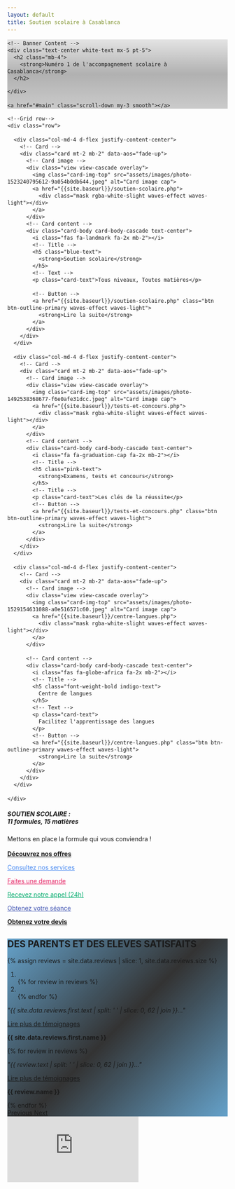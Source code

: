 ```yaml
---
layout: default
title: Soutien scolaire à Casablanca
---
```

<!-- Banner -->
<div class="view" id="banner" style="background-image: linear-gradient(rgba(0,0,0,0.1), rgba(0,0,0,0.3), rgba(0,0,0,0.2)), url('assets/images/photo-1523050854058-8df90110c9f1.jpeg');">

  <!-- Mask & flexbox options-->
  <div class="mask rgba-black-light d-flex justify-content-center align-items-center">

    <!-- Banner Content -->
    <div class="text-center white-text mx-5 pt-5">
      <h2 class="mb-4">
        <strong>Numéro 1 de l'accompagnement scolaire à Casablanca</strong>
      </h2>
<!--       <a href="#main" class="btn btn-outline-white btn-lg smooth">
        Consultez nos services
      </a> -->
    </div>

    <a href="#main" class="scroll-down my-3 smooth"></a>

  </div>

</div>

<!-- Content -->
<main id="main">
  <!--Section: Main info-->
  <section class="container pt-5 pb-5">

    <!--Grid row-->
    <div class="row">

      <div class="col-md-4 d-flex justify-content-center">
        <!-- Card -->
        <div class="card mt-2 mb-2" data-aos="fade-up">
          <!-- Card image -->
          <div class="view view-cascade overlay">
            <img class="card-img-top" src="assets/images/photo-1523240795612-9a054b0db644.jpeg" alt="Card image cap">
            <a href="{{site.baseurl}}/soutien-scolaire.php">
              <div class="mask rgba-white-slight waves-effect waves-light"></div>
            </a>
          </div>
          <!-- Card content -->
          <div class="card-body card-body-cascade text-center">
            <i class="fas fa-landmark fa-2x mb-2"></i>
            <!-- Title -->
            <h5 class="blue-text">
              <strong>Soutien scolaire</strong>
            </h5>
            <!-- Text -->
            <p class="card-text">Tous niveaux, Toutes matières</p>

            <!-- Button -->
            <a href="{{site.baseurl}}/soutien-scolaire.php" class="btn btn-outline-primary waves-effect waves-light">
              <strong>Lire la suite</strong>
            </a>
          </div>
        </div>
      </div>

      <div class="col-md-4 d-flex justify-content-center">
        <!-- Card -->
        <div class="card mt-2 mb-2" data-aos="fade-up">
          <!-- Card image -->
          <div class="view view-cascade overlay">
            <img class="card-img-top" src="assets/images/photo-1492538368677-f6e0afe31dcc.jpeg" alt="Card image cap">
            <a href="{{site.baseurl}}/tests-et-concours.php">
              <div class="mask rgba-white-slight waves-effect waves-light"></div>
            </a>
          </div>
          <!-- Card content -->
          <div class="card-body card-body-cascade text-center">
            <i class="fa fa-graduation-cap fa-2x mb-2"></i>
            <!-- Title -->
            <h5 class="pink-text">
              <strong>Examens, tests et concours</strong>
            </h5>
            <!-- Title -->
            <p class="card-text">Les clés de la réussite</p>
            <!-- Button -->
            <a href="{{site.baseurl}}/tests-et-concours.php" class="btn btn-outline-primary waves-effect waves-light">
              <strong>Lire la suite</strong>
            </a>
          </div>
        </div>
      </div>

      <div class="col-md-4 d-flex justify-content-center">
        <!-- Card -->
        <div class="card mt-2 mb-2" data-aos="fade-up">
          <!-- Card image -->
          <div class="view view-cascade overlay">
            <img class="card-img-top" src="assets/images/photo-1529154631088-a0e516571c60.jpeg" alt="Card image cap">
            <a href="{{site.baseurl}}/centre-langues.php">
              <div class="mask rgba-white-slight waves-effect waves-light"></div>
            </a>
          </div>

          <!-- Card content -->
          <div class="card-body card-body-cascade text-center">
            <i class="fas fa-globe-africa fa-2x mb-2"></i>
            <!-- Title -->
            <h5 class="font-weight-bold indigo-text">
              Centre de langues
            </h5>
            <!-- Text -->
            <p class="card-text">
              Facilitez l'apprentissage des langues
            </p>
            <!-- Button -->
            <a href="{{site.baseurl}}/centre-langues.php" class="btn btn-outline-primary waves-effect waves-light">
              <strong>Lire la suite</strong>
            </a>
          </div>
        </div>
      </div>

    </div>

  </section>

  <section class="py-5 primary-color">
    <div class="container offers" data-aos="fade-in">
      <div>
        <h5>
          <strong>
            SOUTIEN SCOLAIRE :
            <br class="rwd-break-478">11 formules, 15 matières
          </strong>
        </h5>
        <span>Mettons en place la formule qui vous conviendra !</span>
      </div>
      <br>
      <a href="{{site.baseurl}}/nosoffres.php" class="btn btn-white waves-effect waves-light">
        <strong>Découvrez nos offres</strong>
      </a>
    </div>
  </section>

  <!-- <section class="pt-5 pb-5 blue-grey lighten-5"> -->
  <section class="pt-5 mt-1 pb-5">
    <div class="container text-center my-2" data-aos="fade-up">
      <!-- <h1>LE <strong>PROCESSUS</strong></h1> -->
      <!-- <hr width="200px" class="mb-5"> -->
      <div class="row">
        <div class="col-md-3 col-sm-6 mb-4">
          <a href="{{site.baseurl}}/nosoffres.php" style="color: #4688F1;">
            <div class="processus pt-2">
              <i class="fas fa-th fa-4x mb-4"></i>
              <p class="text-muted">Consultez nos services</p>
            </div>
          </a>
        </div>
        <div class="col-md-3 col-sm-6 mb-4">
          <a href="{{site.baseurl}}/contactez-nous.php" style="color: #E62465;">
            <div class="processus pt-2">
              <i class="fas fa-desktop fa-4x mb-4"></i>
              <p class="text-muted">Faites une demande</p>
            </div>
          </a>
        </div>
        <div class="col-md-3 col-sm-6 mb-4">
          <a href="{{site.baseurl}}/contactez-nous.php" style="color: #00ab6c;">
            <div class="processus pt-2">
              <i class="fas fa-phone fa-4x mb-4"></i>
              <p class="text-muted">Recevez notre appel (24h)</p>
            </div>
          </a>
        </div>
        <div class="col-md-3 col-sm-6 mb-4">
          <a href="{{site.baseurl}}/contactez-nous.php" style="color: #4054B2;">
            <div class="processus pt-2">
              <i class="far fa-calendar fa-4x mb-4"></i>
              <p class="text-muted">Obtenez votre séance</p>
            </div>
          </a>
        </div>
      </div>
      <!-- Button -->
      <a href="{{site.baseurl}}/contactez-nous.php" class="btn btn-outline-primary waves-effect waves-light">
        <strong>Obtenez votre devis</strong>
      </a>
    </div>
  </section>

  <section class="reviews blue-grey lighten-5 text-center pt-5 pb-4" style="background-image: linear-gradient(-225deg, rgba(0,101,168,0.6), rgba(0,0,0,0.8), rgba(0,101,168,0.6)), url('assets/images/photo-1498079022511-d15614cb1c02.jpeg');">
    <div class="text-white" data-aos="zoom-in">
      <h2 class="mb-4">DES PARENTS ET DES ELEVES <strong>SATISFAITS</strong></h2>
      <!--Carousel Wrapper-->
      <div id="carousel-testimonies" class="carousel slide carousel-fade" data-ride="carousel">
        {% assign reviews = site.data.reviews | slice: 1, site.data.reviews.size %}
        <!--Indicators-->
        <ol class="carousel-indicators">
          <li data-target="#carousel-testimonies" data-slide-to="0" class="active"></li>
          {% for review in reviews %}
          <li data-target="#carousel-testimonies" data-slide-to="{{ review.id }}"></li>
          {% endfor %}
        </ol>
        <!--Slides-->
        <div class="carousel-inner pb-5" role="listbox">
          <div class="carousel-item active">
            <p class="testimonial">
              <em>
                "{{ site.data.reviews.first.text | split: ' ' | slice: 0, 62 | join }}..."
              </em>
            </p>
            <p>
              <a href="{{site.baseurl}}/temoignage.php">
                Lire plus de témoignages
              </a>
            </p>
            <p><strong>{{ site.data.reviews.first.name }}</strong></p>
          </div>
          {% for review in reviews %}
          <div class="carousel-item">
            <p class="testimonial">
              <em>
                "{{ review.text | split: ' ' | slice: 0, 62 | join }}..."
              </em>
            </p>
            <p>
              <a href="{{site.baseurl}}/temoignage.php">
                Lire plus de témoignages
              </a>
            </p>
            <p><strong>{{ review.name }}</strong></p>
          </div>
          {% endfor %}
        </div>
      </div>
      <a class="carousel-control-prev" href="#carousel-testimonies" role="button" data-slide="prev">
        <span class="carousel-control-prev-icon" aria-hidden="true"></span>
        <span class="sr-only">Previous</span>
      </a>
      <a class="carousel-control-next" href="#carousel-testimonies" role="button" data-slide="next">
        <span class="carousel-control-next-icon" aria-hidden="true"></span>
        <span class="sr-only">Next</span>
      </a>
    </div>
  </section>

  <!--Google map-->
  <div class="col-sm-10 offset-sm-1 col-md-8 offset-md-2 col-lg-6 offset-lg-3 my-5" data-aos="fade-up">
    <div id="map-container-google-1" class="z-depth-1-half map-container">
      <iframe src="https://maps.google.com/maps?q=51, avenue Hassan Souktani, Quartier Gautier, 20060, Casablanca Maroc&t=&z=13&ie=UTF8&iwloc=&output=embed" frameborder="0"
        style="border:0" allowfullscreen></iframe>
    </div>
  </div>

</main>
